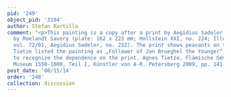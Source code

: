 ```yaml
---
pid: '249'
object_pid: '3194'
author: Stefan Bartilla
comment: "<p>This painting is a copy after a print by Aegidius Sadeler after a design
  by Roelandt Savery (plate: 162 x 223 mm; Hollstein XXI, no. 224; Illustr. Bartsch,
  vol. 72/01, Aegidius Sadeler, no. 232). The print shows peasants on the way. Agnes
  Tietze listed the painting as „Follower of Jan Brueghel the Younger“, but without
  to recognize the dependence on the print. Agnes Tietze, Flämische Gemälde im Städel
  Museum 1550-1800, Teil I, Künstler von A-R. Petersberg 2009, pp. 141-144.</p>\n"
post_date: '08/15/14'
order: '248'
collection: discussion
---
```

